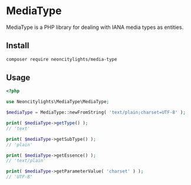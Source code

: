 # MediaType
MediaType is a PHP library for dealing with IANA media types as entities.

## Install
```bash
composer require neoncitylights/media-type
```

## Usage
```php
<?php

use Neoncitylights\MediaType\MediaType;

$mediaType = MediaType::newFromString( 'text/plain;charset=UTF-8' );

print( $mediaType->getType() );
// 'text'

print( $mediaType->getSubType() );
// 'plain'

print( $mediaType->getEssence() );
// 'text/plain'

print( $mediaType->getParameterValue( 'charset' ) );
// 'UTF-8'
```
